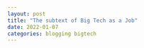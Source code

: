 ```yaml
---
layout: post
title: "The subtext of Big Tech as a Job"
date: 2022-01-07
categories: blogging bigtech
---
```

<TBD>
